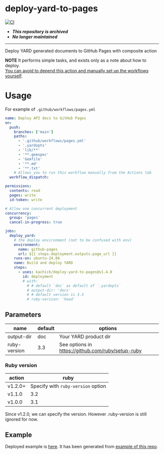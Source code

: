 # deploy-yard-to-pages

[![CI](https://github.com/kachick/deploy-yard-to-pages/actions/workflows/validate.yml/badge.svg?branch=main)](https://github.com/kachick/deploy-yard-to-pages/actions/workflows/validate.yml?query=branch%3Amain++)

- _**This repository is archived**_
- _**No longer maintained**_

---

Deploy YARD generated documents to GitHub Pages with composite action

**NOTE**
It performs simple tasks, and exists only as a note about how to deploy.\
[You can avoid to depend this action and manually set up the workflows yourself](https://github.com/kachick/ruby-ulid/commit/a88b4c7a14fdcf119950431abc515e0b34f629e7).

# Usage

For example of `.github/workflows/pages.yml`

```yaml
name: Deploy API docs to GitHub Pages
on:
  push:
    branches: ['main']
    paths:
      - '.github/workflows/pages.yml'
      - '.yardopts'
      - 'lib/**'
      - '**.gemspec'
      - 'Gemfile'
      - '**.md'
      - '**.txt'
    # Allows you to run this workflow manually from the Actions tab
  workflow_dispatch:

permissions:
  contents: read
  pages: write
  id-token: write

# Allow one concurrent deployment
concurrency:
  group: 'pages'
  cancel-in-progress: true

jobs:
  deploy_yard:
    # the deploy environment (not to be confused with env)
    environment:
      name: github-pages
      url: ${{ steps.deployment.outputs.page_url }}
    runs-on: ubuntu-24.04
    name: Build and deploy YARD
    steps:
      - uses: kachick/deploy-yard-to-pages@v1.4.0
        id: deployment
        # with:
          # # default `doc` as default of `.yardopts`
          # output-dir: 'docs'
          # # default version is 3.3
          # ruby-version: 'head'
```

## Parameters

| name         | default | options                                             |
| ------------ | ------- | --------------------------------------------------- |
| output-dir   | doc     | Your YARD product dir                               |
| ruby-version | 3.3     | See options in <https://github.com/ruby/setup-ruby> |

### Ruby version

| action  | ruby                               |
| ------- | ---------------------------------- |
| v1.2.0+ | Specify with `ruby-version` option |
| v1.1.0  | 3.2                                |
| v1.0.0  | 3.1                                |

Since v1.2.0, we can specify the version. However .ruby-version is still ignored for now.

## Example

Deployed example is [here](https://kachick.github.io/deploy-yard-to-pages/). It has been generated from [example of this repo](lib/foobar.rb).
